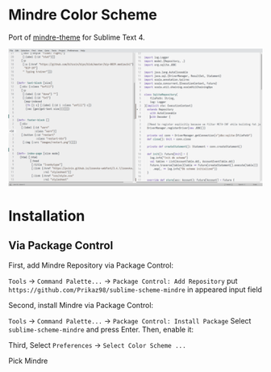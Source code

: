 # Mindre Color Scheme

Port of [mindre-theme](https://github.com/erikbackman/mindre-theme) for Sublime Text 4.

![sublime-mindre](./sublime-mindre.png)

# Installation
## Via Package Control
First, add Mindre Repository via Package Control:

`Tools` → `Command Palette...` → `Package Control: Add Repository`
put `https://github.com/Prikaz98/sublime-scheme-mindre` in appeared input field

Second, install Mindre via Package Control:

`Tools` → `Command Palette...` → `Package Control: Install Package`
Select `sublime-scheme-mindre` and press Enter.
Then, enable it:

Third, Select `Preferences` → `Select Color Scheme ...`

Pick Mindre